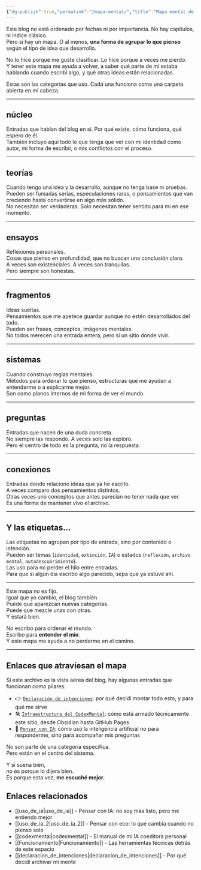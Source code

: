 ```yaml
---
{"dg-publish":true,"permalink":"/mapa-mental/","title":"Mapa mental del blog","tags":["estructura interna","categorías","etiquetas","archivo mental"]}
---
```


Este blog no está ordenado por fechas ni por importancia. No hay capítulos, ni índice clásico.  
Pero sí hay un mapa. O al menos, **una forma de agrupar lo que pienso** según el tipo de idea que desarrollo.

No lo hice porque me guste clasificar. Lo hice porque a veces me pierdo.  
Y tener este mapa me ayuda a volver, a saber qué parte de mí estaba hablando cuando escribí algo, y qué otras ideas están relacionadas.

Estas son las categorías que uso. Cada una funciona como una carpeta abierta en mi cabeza.

---

## núcleo  
Entradas que hablan del blog en sí. Por qué existe, cómo funciona, qué espero de él.  
También incluyo aquí todo lo que tenga que ver con mi identidad como autor, mi forma de escribir, o mis conflictos con el proceso.

---

## teorías  
Cuando tengo una idea y la desarrollo, aunque no tenga base ni pruebas.  
Pueden ser fumadas serias, especulaciones raras, o pensamientos que van creciendo hasta convertirse en algo más sólido.  
No necesitan ser verdaderas. Solo necesitan tener sentido para mí en ese momento.

---

## ensayos  
Reflexiones personales.  
Cosas que pienso en profundidad, que no buscan una conclusión clara.  
A veces son existenciales. A veces son tranquilas.  
Pero siempre son honestas.

---

## fragmentos  
Ideas sueltas.  
Pensamientos que me apetece guardar aunque no estén desarrollados del todo.  
Pueden ser frases, conceptos, imágenes mentales.  
No todos merecen una entrada entera, pero sí un sitio donde vivir.

---

## sistemas  
Cuando construyo reglas mentales.  
Métodos para ordenar lo que pienso, estructuras que me ayudan a entenderme o a explicarme mejor.  
Son como planos internos de mi forma de ver el mundo.

---

## preguntas  
Entradas que nacen de una duda concreta.  
No siempre las respondo. A veces solo las exploro.  
Pero el centro de todo es la pregunta, no la respuesta.

---

## conexiones  
Entradas donde relaciono ideas que ya he escrito.  
A veces comparo dos pensamientos distintos.  
Otras veces uno conceptos que antes parecían no tener nada que ver.  
Es una forma de mantener vivo el archivo.

---

## Y las etiquetas…

Las etiquetas no agrupan por tipo de entrada, sino por contenido o intención.  
Pueden ser temas (`identidad`, `extinción`, `IA`) o estados (`reflexión`, `archivo mental`, `autodescubrimiento`).  
Las uso para no perder el hilo entre entradas.  
Para que si algún día escribo algo parecido, sepa que ya estuve ahí.

---

Este mapa no es fijo.  
Igual que yo cambio, el blog también.  
Puede que aparezcan nuevas categorías.  
Puede que mezcle unas con otras.  
Y estará bien.

No escribo para ordenar el mundo.  
Escribo para **entender el mío**.  
Y este mapa me ayuda a no perderme en el camino.

---

## Enlaces que atraviesan el mapa

Si este archivo es la vista aérea del blog, hay algunas entradas que funcionan como pilares:

- 👉 [`Declaración de intenciones`](declaracion_de_intenciones): por qué decidí montar todo esto, y para qué me sirve
- 🛠️ [`Infraestructura del CodexMental`](Funcionamiento.md): cómo está armado técnicamente este sitio, desde Obsidian hasta GitHub Pages
- 🤖 [`Pensar con IA`](uso_de_ia): cómo uso la inteligencia artificial no para responderme, sino para acompañar mis preguntas

No son parte de una categoría específica.  
Pero están en el centro del sistema.

Y si suena bien,  
no es porque lo dijera bien.  
Es porque esta vez, **me escuché mejor.**

## Enlaces relacionados

- [[uso_de_ia\|uso_de_ia]] - Pensar con IA: no soy más listo, pero me entiendo mejor
- [[uso_de_ia_2\|uso_de_ia_2]] - Pensar con eco: lo que cambia cuando no pienso solo
- [[codexmental\|codexmental]] - El manual de mi IA coeditora personal
- [[Funcionamiento\|Funcionamiento]] - Las herramientas técnicas detrás de este espacio
- [[declaracion_de_intenciones\|declaracion_de_intenciones]] - Por qué decidí archivar mi mente
